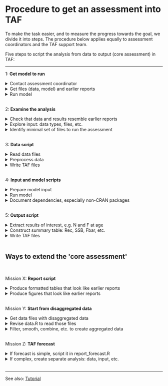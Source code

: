 # Procedure to get an assessment into TAF

To make the task easier, and to measure the progress towards the goal, we divide
it into steps. The procedure below applies equally to assessment coordinators
and the TAF support team.

Five steps to script the analysis from data to output (core assessment) in TAF:

---

<!-- GitHub Markdown requires empty line after </summary> to render `code` -->
<!-- Also, `code` is not rendered in <summary> headings -->

1: **Get model to run**

<details><summary>Contact assessment coordinator</summary>

> Well, unless you *are* the assessment coordinator :)

</details>

<details><summary>Get files (data, model) and earlier reports</summary>

> Files might be found in the Sharepoint `Data` folder.<br>
> Earlier WG reports can be found online.

</details>

<details><summary>Run model</summary>

> Being able to run the assessment on a different computer is an important
> milestone in making the analysis reproducible.

</details>

<br>

2: **Examine the analysis**

<details><summary>Check that data and results resemble earlier reports</summary>

> This is a good time to<br>
> (a) view the input & output files, and<br>
> (b) open the last WG report - especially the table section<br>
> Do the tables in (a) and (b) look similar?

</details>

<details><summary>Explore input: data types, files, etc.</summary>

> What kinds of data are used in this assessment, perhaps more than one
> survey?<br>
> Are some data tables in the report not in the model input, or vice versa?<br>
> Is it easy to find out which input files the model requires?<br>
> Are the model settings stored in a separate file?

</details>

<details><summary>Identify minimal set of files to run the assessment</summary>

> In general, TAF should only contain files that are absolutely necessary to run
> the final assessment.<br>
> All other files are probably best stored outside of TAF.<br>
> What is the smallest set of files required to run the final assessment on
> another computer?

</details>

<br>

3: **Data script**

<details><summary>Read data files</summary>

> The easiest way to import data into R depends on the data file format:<br>
> \- simple text files (one table in one file) can be imported using base
> functions like `read.table`.<br>
> \- other file formats can be imported using functions in specialized packages
> like `stockassessment` or `FLCore`.

</details>

<details><summary>Preprocess data</summary>

>

</details>

<details><summary>Write TAF files</summary>

>

</details>

<br>

4: **Input and model scripts**

<details><summary>Prepare model input</summary>

>

</details>

<details><summary>Run model</summary>

>

</details>

<details><summary>Document dependencies, especially non-CRAN packages</summary>

>

</details>

<br>

5: **Output script**

<details><summary>Extract results of interest, e.g. N and F at age</summary>

>

</details>

<details><summary>Construct summary table: Rec, SSB, Fbar, etc.</summary>

>

</details>

<details><summary>Write TAF files</summary>

>

</details>

<br>

## Ways to extend the 'core assessment'

<br>

Mission X: **Report script**

<details>
<summary>Produce formatted tables that look like earlier reports</summary>

>

</details>

<details><summary>Produce figures that look like earlier reports</summary>

>

</details>

<br>

Mission Y: **Start from disaggregated data**

<details><summary>Get data files with disaggregated data</summary>

>

</details>

<details><summary>Revise data.R to read those files</summary>

>

</details>

<details>
<summary>Filter, smooth, combine, etc. to create aggregated data</summary>

>

</details>


<br>

Mission Z: **TAF forecast**

<details>
<summary>If forecast is simple, script it in report_forecast.R</summary>

>

</details>

<details>
<summary>If complex, create separate analysis: data, input, etc.</summary>

>

</details>

<br>

---

See also:
[Tutorial](https://github.com/ices-taf/doc/blob/master/tutorial-1/README.md)
